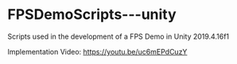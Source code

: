 # FPSDemoScripts---unity
Scripts used in the development of a FPS Demo in Unity 2019.4.16f1 

Implementation Video: https://youtu.be/uc6mEPdCuzY
